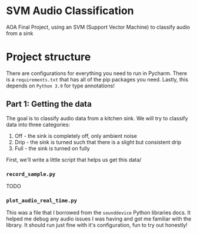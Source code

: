 # SVM Audio Classification

AOA Final Project, using an SVM (Support Vector Machine) to classify audio from a sink

# Project structure

There are configurations for everything you need to run in Pycharm.
There is a `requirements.txt` that has all of the pip packages you need.
Lastly, this depends on `Python 3.9` for type annotations!

## Part 1: Getting the data

The goal is to classify audio data from a kitchen sink.
We will try to classify data into three categories:

1. Off - the sink is completely off, only ambient noise
2. Drip - the sink is turned such that there is a slight but consistent drip
3. Full - the sink is turned on fully

First, we'll write a little script that helps us get this data/

### `record_sample.py`

TODO

### `plot_audio_real_time.py`

This was a file that I borrowed from the `sounddevice` Python libraries docs.
It helped me debug any audio issues I was having and got me familiar with the library.
It should run just fine with it's configuration, fun to try out honestly!